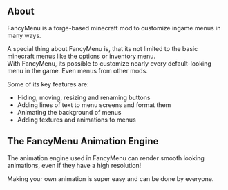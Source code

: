 ## About

FancyMenu is a forge-based minecraft mod to customize ingame menus in many ways.

A special thing about FancyMenu is, that its not limited to the basic minecraft menus like the options or inventory menu.<br>
With FancyMenu, its possible to customize nearly every default-looking menu in the game. Even menus from other mods.

Some of its key features are:<br>
- Hiding, moving, resizing and renaming buttons<br>
- Adding lines of text to menu screens and format them<br>
- Animating the background of menus<br>
- Adding textures and animations to menus<br>

## The FancyMenu Animation Engine

The animation engine used in FancyMenu can render smooth looking animations, even if they have a high resolution!

Making your own animation is super easy and can be done by everyone.

